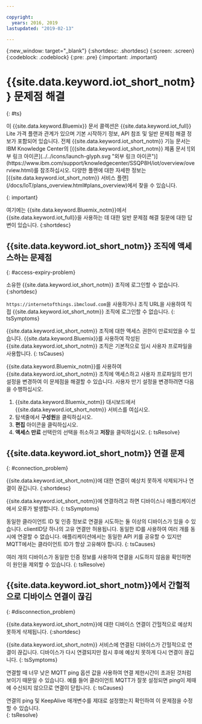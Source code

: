 ```yaml
---

copyright:
  years: 2016, 2019
lastupdated: "2019-02-13"

---
```


{:new_window: target="\_blank"}
{:shortdesc: .shortdesc}
{:screen: .screen}
{:codeblock: .codeblock}
{:pre: .pre}
{:important: .important}

# {{site.data.keyword.iot_short_notm}} 문제점 해결
{: #ts}

<p>이 {{site.data.keyword.Bluemix}} 문서 콜렉션은 {{site.data.keyword.iot_full}} Lite 가격 플랜과 관계가 있으며 기본 시작하기 정보, API 참조 및 일반 문제점 해결 정보가 포함되어 있습니다.
전체 {{site.data.keyword.iot_short_notm}} 기능 문서는 IBM Knowledge Center의 [{{site.data.keyword.iot_short_notm}} 제품 문서 ![외부 링크 아이콘](../../icons/launch-glyph.svg "외부 링크 아이콘")](https://www.ibm.com/support/knowledgecenter/SSQP8H/iot/overview/overview.html)를 참조하십시오. 다양한 플랜에 대한 자세한 정보는 [{{site.data.keyword.iot_short_notm}} 서비스 플랜](/docs/IoT/plans_overview.html#plans_overview)에서 찾을 수 있습니다.
</p>
{: important}

여기에는 {{site.data.keyword.Bluemix_notm}}에서 {{site.data.keyword.iot_full}}을 사용하는 데 대한 일반 문제점 해결 질문에 대한 답변이 있습니다.
{:shortdesc}

## {{site.data.keyword.iot_short_notm}} 조직에 액세스하는 문제점
{: #access-expiry-problem}

소유한 {{site.data.keyword.iot_short_notm}} 조직에 로그인할 수 없습니다.
{:shortdesc}

`https://internetofthings.ibmcloud.com`을 사용하거나 조직 URL을 사용하여 직접 {{site.data.keyword.iot_short_notm}} 조직에 로그인할 수 없습니다.
{: tsSymptoms}

{{site.data.keyword.iot_short_notm}} 조직에 대한 액세스 권한이 만료되었을 수 있습니다. {{site.data.keyword.Bluemix}}를 사용하여 작성된 {{site.data.keyword.iot_short_notm}} 조직은 기본적으로 임시 사용자 프로파일을 사용합니다.
{: tsCauses}

{{site.data.keyword.Bluemix_notm}}를 사용하여 {{site.data.keyword.iot_short_notm}} 조직에 액세스하고 사용자 프로파일의 만기 설정을 변경하여 이 문제점을 해결할 수 있습니다. 사용자 만기 설정을 변경하려면 다음을 수행하십시오.

1. {{site.data.keyword.Bluemix_notm}} 대시보드에서 {{site.data.keyword.iot_short_notm}} 서비스를 여십시오.
2. 탐색줄에서 **구성원**을 클릭하십시오.
3. **편집** 아이콘을 클릭하십시오.
4. **액세스 만료** 선택란의 선택을 취소하고 **저장**을 클릭하십시오.
{: tsResolve}

## {{site.data.keyword.iot_short_notm}} 연결 문제
{: #connection_problem}

{{site.data.keyword.iot_short_notm}}에 대한 연결이 예상치 못하게 삭제되거나 연결이 끊깁니다.
{:shortdesc}

{{site.data.keyword.iot_short_notm}}에 연결하려고 하면 디바이스나 애플리케이션에서 오류가 발생합니다.
{: tsSymptoms}

동일한 클라이언트 ID 및 인증 정보로 연결을 시도하는 둘 이상의 디바이스가 있을 수 있습니다. clientID당 하나의 고유 연결만 허용됩니다. 동일한 ID를 사용하여 여러 개를 동시에 연결할 수 없습니다. 애플리케이션에서는 동일한 API 키를 공유할 수 있지만 MQTT에서는 클라이언트 ID가 항상 고유해야 합니다.
{: tsCauses}

여러 개의 디바이스가 동일한 인증 정보를 사용하여 연결을 시도하지 않음을 확인하면 이 원인을 제외할 수 있습니다.
{: tsResolve}

## {{site.data.keyword.iot_short_notm}}에서 간헐적으로 디바이스 연결이 끊김
{: #disconnection_problem}

{{site.data.keyword.iot_short_notm}}에 대한 디바이스 연결이 간헐적으로 예상치 못하게 삭제됩니다.
{:shortdesc}

{{site.data.keyword.iot_short_notm}} 서비스에 연결된 디바이스가 간헐적으로 연결이 끊깁니다. 디바이스가 다시 연결되지만 잠시 후에 예상치 못하게 다시 연결이 끊깁니다.
{: tsSymptoms}

연결할 때 너무 낮은 MQTT ping 옵션 값을 사용하여 연결 제한시간이 초과된 것처럼 보이기 때문일 수 있습니다. 예를 들어 클라이언트 MQTT가 잘못 설정되면 ping이 제때에 수신되지 않으므로 연결이 닫힙니다.
{: tsCauses}

연결의 ping 및 KeepAlive 매개변수를 제대로 설정했는지 확인하여 이 문제점을 수정할 수 있습니다.   
{: tsResolve}
